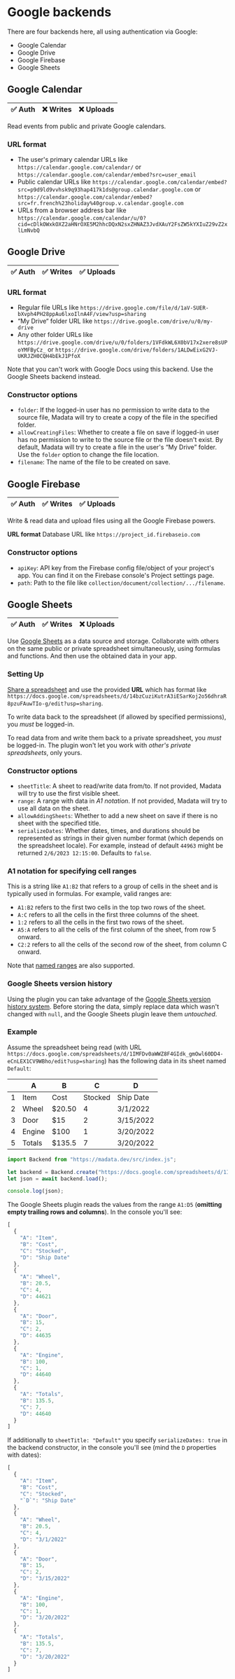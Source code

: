 # Google backends

There are four backends here, all using authentication via Google:

- Google Calendar
- Google Drive
- Google Firebase
- Google Sheets

## Google Calendar

| ✅ Auth | ❌ Writes | ❌ Uploads |
|---------|-----------|-----------|

Read events from public and private Google calendars.

### URL format

- The user's primary calendar URLs like `https://calendar.google.com/calendar/` or `https://calendar.google.com/calendar/embed?src=user_email`
- Public calendar URLs like `https://calendar.google.com/calendar/embed?src=p9d9ld9vvhsk9q93hap417k1ds@group.calendar.google.com` or `https://calendar.google.com/calendar/embed?src=fr.french%23holiday%40group.v.calendar.google.com`
- URLs from a browser address bar like `https://calendar.google.com/calendar/u/0?cid=cDlkOWxkOXZ2aHNrOXE5M2hhcDQxN2sxZHNAZ3JvdXAuY2FsZW5kYXIuZ29vZ2xlLmNvbQ`

## Google Drive

| ✅ Auth | ✅ Writes | ✅ Uploads |
|---------|-----------|-----------|

### URL format

- Regular file URLs like `https://drive.google.com/file/d/1aV-SUER-bXvph4PH28ppAu6lxoIlnA4F/view?usp=sharing`
- “My Drive“ folder URL like `https://drive.google.com/drive/u/0/my-drive`
- Any other folder URLs like `https://drive.google.com/drive/u/0/folders/1VFdkWL6X0bV17x2xere8sUPoYMFByCz_` or `https://drive.google.com/drive/folders/1ALDwEixG2VJ-UKRJZH0CQH4bEkJ1PfoX`

Note that you can't work with Google Docs using this backend. Use the Google Sheets backend instead.

### Constructor options

- `folder`: If the logged-in user has no permission to write data to the source file, Madata will try to create a copy of the file in the specified folder.
- `allowCreatingFiles`: Whether to create a file on save if logged-in user has no permission to write to the source file or the file doesn't exist. By default, Madata will try to create a file in the user's “My Drive” folder. Use the `folder` option to change the file location.
- `filename`: The name of the file to be created on save.

## Google Firebase

| ✅ Auth | ✅ Writes | ✅ Uploads |
|---------|-----------|-----------|

Write & read data and upload files using all the Google Firebase powers.

**URL format** Database URL like `https://project_id.firebaseio.com`

### Constructor options

- `apiKey`: API key from the Firebase config file/object of your project's app. You can find it on the Firebase console's Project settings page.
- `path`: Path to the file like `collection/document/collection/.../filename`.

## Google Sheets

| ✅ Auth | ✅ Writes | ❌ Uploads |
|---------|-----------|-----------|

Use [Google Sheets](https://www.google.com/sheets/about/) as a data source and storage. Collaborate with others on the same public or private spreadsheet simultaneously, using formulas and functions. And then use the obtained data in your app.

### Setting Up

[Share a spreadsheet](https://www.lifewire.com/sharing-options-for-google-spreadsheets-3124090) and use the provided **URL** which has format like `https://docs.google.com/spreadsheets/d/14bzCuziKutrA3iESarKoj2o56dhraR8pzuFAuwTIo-g/edit?usp=sharing`.

To write data back to the spreadsheet (if allowed by specified permissions), you *must* be logged-in.

To read data from and write them back to a private spreadsheet, you *must* be logged-in. The plugin won't let you work with *other's private spreadsheets*, only yours.

### Constructor options

- `sheetTitle`: A sheet to read/write data from/to. If not provided, Madata will try to use the first visible sheet.
- `range`: A range with data in *A1 notation*. If not provided, Madata will try to use all data on the sheet.
- `allowAddingSheets`: Whether to add a new sheet on save if there is no sheet with the specified title.
- `serializeDates`: Whether dates, times, and durations should be represented as strings in their given number format (which depends on the spreadsheet locale). For example, instead of default `44963` might be returned `2/6/2023 12:15:00`. Defaults to `false`.

### A1 notation for specifying cell ranges

This is a string like `A1:B2` that refers to a group of cells in the sheet and is typically used in formulas. For example, valid ranges are:

- `A1:B2` refers to the first two cells in the top two rows of the sheet.
- `A:C` refers to all the cells in the first three columns of the sheet.
- `1:2` refers to all the cells in the first two rows of the sheet.
- `A5:A` refers to all the cells of the first column of the sheet, from row 5 onward.
- `C2:2` refers to all the cells of the second row of the sheet, from column C onward.

Note that [named ranges](https://support.google.com/docs/answer/63175?hl=en) are also supported.

### Google Sheets version history

Using the plugin you can take advantage of the [Google Sheets version history system](https://www.ablebits.com/office-addins-blog/google-sheets-edit-history/). Before storing the data, simply replace data which wasn't changed with `null`, and the Google Sheets plugin leave them *untouched*.

### Example

Assume the spreadsheet being read (with URL `https://docs.google.com/spreadsheets/d/1IMFDv0aWWZ8F4GIdk_gmOwl60DD4-eCnLEX1CV9WBho/edit?usp=sharing`) has the following data in its sheet named `Default`:

|   | A      | B      | C       | D         |
| - | ------ | ------ | ------- | --------- |
| 1 | Item   | Cost   | Stocked | Ship Date |
| 2 | Wheel  | $20.50 | 4       | 3/1/2022  |
| 3 | Door   | $15    | 2       | 3/15/2022 |
| 4 | Engine | $100   | 1       | 3/20/2022 |
| 5 | Totals | $135.5 | 7       | 3/20/2022 |

```js
import Backend from "https://madata.dev/src/index.js";

let backend = Backend.create("https://docs.google.com/spreadsheets/d/1IMFDv0aWWZ8F4GIdk_gmOwl60DD4-eCnLEX1CV9WBho/edit?usp=sharing", { sheetTitle: "Default" });
let json = await backend.load();

console.log(json);
```

The Google Sheets plugin reads the values from the range `A1:D5` (**omitting empty trailing rows and columns**). In the console you'll see:

```js
[
  {
    "A": "Item",
    "B": "Cost",
    "C": "Stocked",
    "D": "Ship Date"
  },
  {
    "A": "Wheel",
    "B": 20.5,
    "C": 4,
    "D": 44621
  },
  {
    "A": "Door",
    "B": 15,
    "C": 2,
    "D": 44635
  },
  {
    "A": "Engine",
    "B": 100,
    "C": 1,
    "D": 44640
  },
  {
    "A": "Totals",
    "B": 135.5,
    "C": 7,
    "D": 44640
  }
]
```

If additionally to `sheetTitle: "Default"` you specify `serializeDates: true` in the backend constructor, in the console you'll see (mind the `D` properties with dates):

```js
[
  {
    "A": "Item",
    "B": "Cost",
    "C": "Stocked",
    "`D`": "Ship Date"
  },
  {
    "A": "Wheel",
    "B": 20.5,
    "C": 4,
    "D": "3/1/2022"
  },
  {
    "A": "Door",
    "B": 15,
    "C": 2,
    "D": "3/15/2022"
  },
  {
    "A": "Engine",
    "B": 100,
    "C": 1,
    "D": "3/20/2022"
  },
  {
    "A": "Totals",
    "B": 135.5,
    "C": 7,
    "D": "3/20/2022"
  }
]
```
